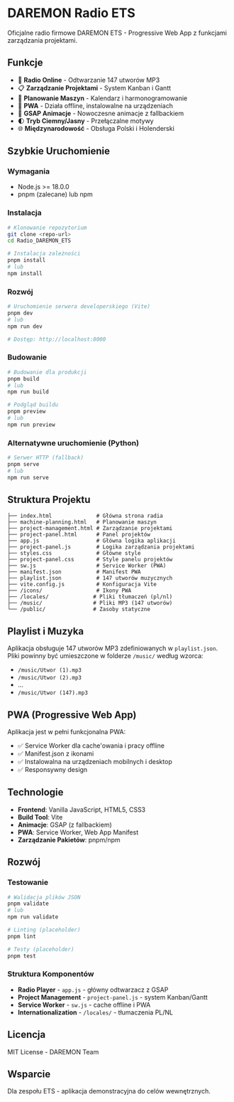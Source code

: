 # DAREMON Radio ETS

Oficjalne radio firmowe DAREMON ETS - Progressive Web App z funkcjami zarządzania projektami.

## Funkcje

- 🎵 **Radio Online** - Odtwarzanie 147 utworów MP3
- 📋 **Zarządzanie Projektami** - System Kanban i Gantt
- 📅 **Planowanie Maszyn** - Kalendarz i harmonogramowanie
- 🔄 **PWA** - Działa offline, instalowalne na urządzeniach
- 🎨 **GSAP Animacje** - Nowoczesne animacje z fallbackiem
- 🌓 **Tryb Ciemny/Jasny** - Przełączalne motywy
- 🌐 **Międzynarodowość** - Obsługa Polski i Holenderski

## Szybkie Uruchomienie

### Wymagania
- Node.js >= 18.0.0
- pnpm (zalecane) lub npm

### Instalacja

```bash
# Klonowanie repozytorium
git clone <repo-url>
cd Radio_DAREMON_ETS

# Instalacja zależności
pnpm install
# lub
npm install
```

### Rozwój

```bash
# Uruchomienie serwera developerskiego (Vite)
pnpm dev
# lub
npm run dev

# Dostęp: http://localhost:8000
```

### Budowanie

```bash
# Budowanie dla produkcji
pnpm build
# lub  
npm run build

# Podgląd buildu
pnpm preview
# lub
npm run preview
```

### Alternatywne uruchomienie (Python)

```bash
# Serwer HTTP (fallback)
pnpm serve
# lub
npm run serve
```

## Struktura Projektu

```
├── index.html              # Główna strona radia
├── machine-planning.html   # Planowanie maszyn  
├── project-management.html # Zarządzanie projektami
├── project-panel.html      # Panel projektów
├── app.js                  # Główna logika aplikacji
├── project-panel.js        # Logika zarządzania projektami
├── styles.css              # Główne style
├── project-panel.css       # Style panelu projektów
├── sw.js                   # Service Worker (PWA)
├── manifest.json           # Manifest PWA
├── playlist.json           # 147 utworów muzycznych
├── vite.config.js          # Konfiguracja Vite
├── /icons/                 # Ikony PWA
├── /locales/              # Pliki tłumaczeń (pl/nl)
├── /music/                # Pliki MP3 (147 utworów)
└── /public/               # Zasoby statyczne
```

## Playlist i Muzyka

Aplikacja obsługuje 147 utworów MP3 zdefiniowanych w `playlist.json`. Pliki powinny być umieszczone w folderze `/music/` według wzorca:
- `/music/Utwor (1).mp3`
- `/music/Utwor (2).mp3`
- ... 
- `/music/Utwor (147).mp3`

## PWA (Progressive Web App)

Aplikacja jest w pełni funkcjonalna PWA:
- ✅ Service Worker dla cache'owania i pracy offline
- ✅ Manifest.json z ikonami
- ✅ Instalowalna na urządzeniach mobilnych i desktop
- ✅ Responsywny design

## Technologie

- **Frontend**: Vanilla JavaScript, HTML5, CSS3
- **Build Tool**: Vite
- **Animacje**: GSAP (z fallbackiem)
- **PWA**: Service Worker, Web App Manifest
- **Zarządzanie Pakietów**: pnpm/npm

## Rozwój

### Testowanie

```bash
# Walidacja plików JSON
pnpm validate
# lub
npm run validate

# Linting (placeholder)
pnpm lint

# Testy (placeholder) 
pnpm test
```

### Struktura Komponentów

- **Radio Player** - `app.js` - główny odtwarzacz z GSAP
- **Project Management** - `project-panel.js` - system Kanban/Gantt
- **Service Worker** - `sw.js` - cache offline i PWA
- **Internationalization** - `/locales/` - tłumaczenia PL/NL

## Licencja

MIT License - DAREMON Team

## Wsparcie

Dla zespołu ETS - aplikacja demonstracyjna do celów wewnętrznych.